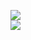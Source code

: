 [![](https://img.shields.io/badge/Made%20With-Github%20Spray-lightgrey.svg?style=for-the-badge&logo=github)](https://github.com/Annihil/github-spray#5979)  
[![](https://i.imgur.com/2DrTn0Z.gif)](https://github.com/Annihil/github-spray)
